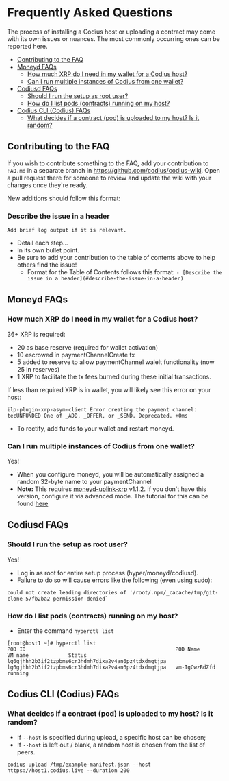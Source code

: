 # Frequently Asked Questions

The process of installing a Codius host or uploading a contract may come with its own issues or nuances. The most commonly occurring ones can be reported here.

- [Contributing to the FAQ](#contributing-to-the-faq)
- [Moneyd FAQs](#moneyd-faqs)
  - [How much XRP do I need in my wallet for a Codius host?](#how-much-xrp-do-i-need-in-my-wallet-for-a-codius-host)
  - [Can I run multiple instances of Codius from one wallet?](#can-i-run-multiple-instances-of-codius-from-one-wallet)
- [Codiusd FAQs](#codiusd-faqs)
  - [Should I run the setup as root user?](#should-i-run-the-setup-as-root-user)
  - [How do I list pods (contracts) running on my host?](#how-do-i-list-pods-contracts-running-on-my-host)
- [Codius CLI (Codius) FAQs](#codius-cli-codius-faqs)
  - [What decides if a contract (pod) is uploaded to my host? Is it random?](#what-decides-if-a-contract-pod-is-uploaded-to-my-host-is-it-random)

## Contributing to the FAQ

If you wish to contribute something to the FAQ, add your contribution to `FAQ.md` in a separate branch in https://github.com/codius/codius-wiki. Open a pull request there for someone to review and update the wiki with your changes once they're ready.

New additions should follow this format:

### Describe the issue in a header
```
Add brief log output if it is relevant.
```
* Detail each step...
* In its own bullet point.
* Be sure to add your contribution to the table of contents above to help others find the issue!
  * Format for the Table of Contents follows this format: `- [Describe the issue in a header](#describe-the-issue-in-a-header)`

## Moneyd FAQs

### How much XRP do I need in my wallet for a Codius host?
36+ XRP is required:
* 20 as base reserve (required for wallet activation)
* 10 escrowed in paymentChannelCreate tx
* 5 added to reserve to allow paymentChannel walelt functionality (now 25 in reserves)
* 1 XRP to facilitate the tx fees burned during these initial transactions.

If less than required XRP is in wallet, you will likely see this error on your host:
```
ilp-plugin-xrp-asym-client Error creating the payment channel: tecUNFUNDED One of _ADD, _OFFER, or _SEND. Deprecated. +0ms
```
* To rectify, add funds to your wallet and restart moneyd.

### Can I run multiple instances of Codius from one wallet?
Yes! 
* When you configure moneyd, you will be automatically assigned a random 32-byte name to your paymentChannel
* **Note:** This requires [moneyd-uplink-xrp](https://github.com/interledgerjs/moneyd-uplink-xrp) v1.1.2. If you don't have this version, configure it via advanced mode. The tutorial for this can be found [here](https://github.com/interledgerjs/moneyd#multiple-instances)
## Codiusd FAQs

### Should I run the setup as root user?
Yes!
* Log in as root for entire setup process (hyper/moneyd/codiusd).
* Failure to do so will cause errors like the following (even using sudo):
```
could not create leading directories of '/root/.npm/_cacache/tmp/git-clone-57fb2ba2 permission denied`
```

### How do I list pods (contracts) running on my host?
* Enter the command `hyperctl list`
```
[root@host1 ~]# hyperctl list
POD ID                                                 POD Name                                               VM name             Status
lg6gjhhh2b3if2tzpbms6cr3hdmh7dixa2v4an6pz4tdxdmqtjpa   lg6gjhhh2b3if2tzpbms6cr3hdmh7dixa2v4an6pz4tdxdmqtjpa   vm-IgCwzBdZfd       running
```

## Codius CLI (Codius) FAQs

### What decides if a contract (pod) is uploaded to my host? Is it random?
* If `--host` is specified during upload, a specific host can be chosen;
* If `--host` is left out / blank, a random host is chosen from the list of peers.
```
codius upload /tmp/example-manifest.json --host https://host1.codius.live --duration 200
```
